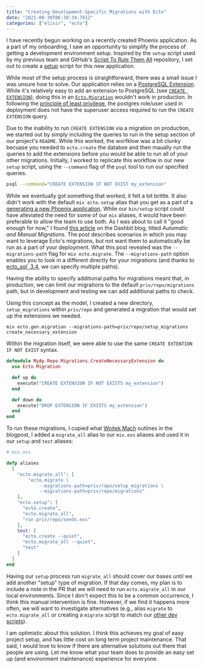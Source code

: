 ```yaml
---
title: "Creating Development-Specific Migrations with Ecto"
date: "2021-08-30T06:30:34.781Z"
categories: ["elixir", "ecto"]
---
```


I have recently begun working on a recently created Phoenix application. As a part of my onboarding, I saw an opportunity to simplify the process of getting a development environment setup. Inspired by the `setup` script used by my previous team and GitHub's [Script To Rule Them All](https://github.com/github/scripts-to-rule-them-all) repository, I set out to create a [setup](https://github.com/github/scripts-to-rule-them-all#scriptsetup) script for this new application.

While most of the setup process is straightforward, there was a small issue I was unsure how to solve. Our application relies on a [PostgreSQL Extension](https://www.postgresql.org/docs/current/external-extensions.html). While it's relatively easy to add an extension to PostgreSQL (see [`CREATE EXTENSION`](https://www.postgresql.org/docs/current/sql-createextension.html)), doing this in an [`Ecto.Migration`](https://hexdocs.pm/ecto_sql/Ecto.Migration.html) wouldn't work in production. In following the [principle of least privilege](https://en.wikipedia.org/wiki/Principle_of_least_privilege), the postgres role/user used in deployment does not have the superuser access required to run the `CREATE EXTENSION` query.

Due to the inability to run `CREATE EXTENSION` via a migration on production, we started out by simply including the queries to run in the setup section of our project's `README`. While this worked, the worfklow was a bit clunky becuase you needed to `ecto.create` the databse and then maually run the queries to add the extensions before you would be able to run all of your other migrations. Initially, I worked to replicate this workflow in our new `setup` script, using the `--command` flag of the `psql` tool to run our specified queries.

```bash
psql --command="CREATE EXTENSION IF NOT EXIST my_extension"
```

While we eventually got something that worked, it felt a bit brittle. It also didn't work with the default `mix ecto.setup` alias that you get as a part of a [generating a new Phoenix application](https://github.com/phoenixframework/phoenix/blob/e221f88083779a4055bddf3d268f5d23f474bea9/installer/templates/phx_single/mix.exs#L67). While our `bin/setup` script could have alleviated the need for some of our `mix` aliases, it would have been preferable to allow the team to use both. As I was about to call it "good enough for now," I found [this article](https://dashbit.co/blog/automatic-and-manual-ecto-migrations) on the Dashbit blog, titled _Automatic and Manual Migrations_. The post describes scenarios in which you may want to leverage Ecto's migrations, but not want them to automatically be run as a part of your deployment. What this post revealed was the `--migrations-path` flag for `mix ecto.migrate`. The `--migrations-path` option enables you to look in a different directly for your migrations (and thanks to [ecto_sql` 3.4](https://github.com/elixir-ecto/ecto_sql/blob/master/CHANGELOG.md#v340-2020-03-24), we can specify multiple paths).

Having the ability to specify additional paths for migrations meant that, in production, we can limit our migrations to the default `priv/repo/migrations` path, but in development and testing we can add additional paths to check.

Using this concept as the model, I created a new directory, `setup_migrations` within `priv/repo` and generated a migration that would set up the extensions we needed.

```
mix ecto.gen.migration --migrations-path=priv/repo/setup_migrations create_necessary_extension
```

Within the migration itself, we were able to use the same `CREATE EXTENTION IF NOT EXIST` syntax.

```elixir
defmodule MyAp.Repo.Migrations.CreateNecessaryExtension do
  use Ecto.Migration

  def up do
    execute("CREATE EXTENSION IF NOT EXISTS my_extension")
  end

  def down do
    execute("DROP EXTENSION IF EXISTS my_extension")
  end
end
```

To run these migrations, I copied what [Wojtek Mach](https://github.com/wojtekmach) outlines in the blogpost, I added a `migrate_all` alias to our `mix.exs` aliases and used it in our `setup` and `test` aliases:

```elixir
# mix.exs

defp aliases
  [
    "ecto.migrate_all": [
        "ecto.migrate \
            --migrations-path=priv/repo/setup_migrations \
            --migrations-path=priv/repo/migrations"
    ],
    "ecto.setup": [
      "ecto.create",
      "ecto.migrate_all",
      "run priv/repo/seeds.exs"
    ],
    test: [
      "ecto.create --quiet",
      "ecto.migrate_all --quiet",
      "test"
    ]
  ]
end
```

Having our `setup` process run `migrate_all` should cover our bases until we add another "setup" type of migration. If that day comes, my plan is to include a note in the PR that we will need to run `ecto.migrate_all` in our local environments. Since I don't expect this to be a common occurrence, I think this manual intervention is fine. However, if we find it happens more often, we will want to investigate alternatives (e.g., alias `migrate` to `ecto.migrate_all` or creating a `migrate` script to match our [other dev scripts](https://github.com/github/scripts-to-rule-them-all)).

I am optimistic about this solution. I think this achieves my goal of easy project setup, and has little cost on long term project maintenance. That said, I would love to know if there are alternative solutions out there that people are using. Let me know what your team does to provide an easy set up (and environment maintenance) experience for everyone.
